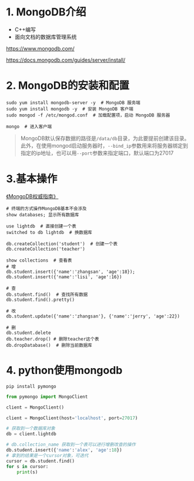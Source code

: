 # 1. MongoDB介绍

- C++编写
- 面向文档的数据库管理系统

https://www.mongodb.com/

https://docs.mongodb.com/guides/server/install/

# 2. MongoDB的安装和配置

```shell
sudo yum install mongodb-server -y  # MongoDB 服务端
sudo yum install mongodb -y  # 安装 MongoDB 客户端
sudo mongod -f /etc/mongod.conf  # 加载配置项，启动 MongoDB 服务器

mongo  # 进入客户端
```

> MongoDB默认保存数据的路径是`/data/db`目录，为此要提前创建该目录。此外，在使用mongod启动服务器时，`--bind_ip`参数用来将服务器绑定到指定的ip地址，也可以用`--port`参数来指定端口，默认端口为27017

# 3.基本操作

[《MongoDB权威指南》](http://www.ituring.com.cn/book/1172)

```
# 终端的方式操作MongoDB基本不会涉及
show databases; 显示所有数据库

use lightdb  # 直接创建一个表
switched to db lightdb  # 换数据库

db.createCollection('student')  # 创建一个表
db.createCollection('teacher')

show collections  # 查看表
# 增
db.student.insert({'name':'zhangsan', 'age':18});
db.student.insert({'name':'lisi', 'age':16})

# 查
db.student.find()  # 查找所有数据
db.student.find().pretty()

# 改
db.student.update({'name':'zhangsan'}, {'name':'jerry', 'age':22})

# 删
db.student.delete
db.teacher.drop() # 删除teacher这个表
db.dropDatabase()  # 删除当前数据库
```

# 4. python使用mongodb

`pip install pymongo`

```python
from pymongo import MongoClient

client = MongoClient()

client = MongoClient(host='localhost', port=27017)

# 获取到一个数据库对象
db = client.lightdb

# db.collection_name 获取到一个表可以进行增删改查的操作
db.student.insert({'name':'alex', 'age':18})
# 拿到的结果是一个cursor对象，可迭代
cursor = db.student.find()
for s in cursor:
    print(s)
```

